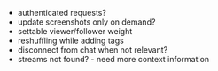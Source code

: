 - authenticated requests?
- update screenshots only on demand?
- settable viewer/follower weight
- reshuffling while adding tags
- disconnect from chat when not relevant?
- streams not found? - need more context information
